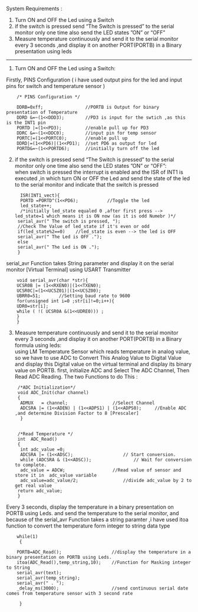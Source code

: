 System Requirements :
1. Turn ON and OFF the Led using a Switch 
2. if the switch is pressed send “The Switch is pressed” to the serial monitor only one time also send the LED states ”ON” or “OFF”
3. Measure temperature continuously and send it to the serial monitor every 3 seconds  ,and display it on another PORT(PORTB) in a       Binary presentation using leds 
_________________________________________________________________________________________________________________________________

1. Turn ON and OFF the Led using a Switch:   

Firstly, PINS Configuration ( i have used output pins for the led and input pins for switch and temperature sensor )


		/* PINS Configuration */
	
  		DDRB=0xff;                //PORTB is Output for binary presentation of Temperature 
		DDRD &=~(1<<DDD3);        //PD3 is input for the swtich ,as this is the INT1 pin
		PORTD |=(1<<PD3);         //enable pull up for PD3
		DDRC &=~(1<<DDC0);        //input pin for temp sensor
		PORTC|=(1<<PORTC0);	      //enable pull up
		DDRD|=(1<<PD6)|(1<<PD1);  //set PD6 as output for led
		PORTD&=~(1<<PORTD6);      //initially turn off the led
  

2. if the switch is pressed send “The Switch is pressed” to the serial monitor only one time also send the LED states ”ON” or “OFF”:  
when switch is pressed the interrupt is enabled and the ISR of INT1 is executed ,in which turn ON or OFF the Led and send the state of the led to the serial monitor and indicate that the switch is pressed 


	 	 ISR(INT1_vect){
		 PORTD =PORTD^(1<<PD6);           //Toggle the led
		 led_state++;    
		 /*initially led_state equaled 0 ,after first press --> led_state=1 which means it is ON now (as it is odd Numebr )*/
		serial_avr(" The switch is pressed, ");
		//Check The Value of led_state if it's even or odd 
		if(led_state%2==0)    //led_state is even --> the led is OFF 
		serial_avr(" The Led is OFF .");
		else 
		serial_avr(" The Led is ON .");
		}



serial_avr Function takes String parameter and display it on the serial monitor [Virtual Terminal] using USART Transmitter 


		void serial_avr(char *str){
		UCSR0B |= (1<<RXEN0)|(1<<TXEN0);	
		UCSR0C|=(1<<UCSZ01)|(1<<UCSZ00);
		UBRR0=51;		//Setting baud rate to 9600
		for(unsigned int i=0 ;str[i]!=0;i++){
		UDR0=str[i];
		while ( !( UCSR0A &(1<<UDRE0))) ;
		}
		}



3. Measure temperature continuously and send it to the serial monitor every 3 seconds  ,and display it on another PORT(PORTB) in a       Binary formula using leds:  
using LM Temperature Sensor which reads temperature in analog value, so we have to use ADC to Convert This Analog Value to Digital Value and display this Digital value on the virtual terminal and display its binary value on PORTB.
first, initialize ADC and Select The ADC Channel, Then Read ADC Reading. The two Functions to do This :


		/*ADC Initialization*/
		void ADC_Init(char channel)
 		{
		 ADMUX   = channel;					//Select Channel 
		 ADCSRA |= (1<<ADEN) | (1<<ADPS1) | (1<<ADPS0);		//Enable ADC ,and determine Division Factor to 8 [Prescaler] 
		 }


 		/*Read Temperature */
		int  ADC_Read()
 		{ 
  		 int adc_value =0;
		 ADCSRA |= (1<<ADSC);			  		// Start conversion. 
		 while (ADCSRA & (1<<ADSC));				// Wait for conversion to complete. 
		 adc_value = ADCW;					//Read value of sensor and store it in 	adc_value variable 
		 adc_value=adc_value/2;				  	//divide adc_value by 2 to get real value 
	 	return adc_value;
 		}
 
 

Every 3 seconds, display the temperature in a binary presentation on PORTB using Leds. and send the temperature to the serial monitor, and because of the serial_avr Function takes a string paramter ,i have used itoa function to convert the temperature form integer to string data type 


 		while(1)
   		 { 
		
		PORTB=ADC_Read();                   //display the temperature in a binary presentation on PORTB using Leds.
		itoa(ADC_Read(),temp_string,10);    //Function for Masking integer to String
		serial_avr(text);
		serial_avr(temp_string);
		serial_avr(" . ");
		_delay_ms(3000);                    //send continuous serial date comes from temperature sensor with 3 second rate 

   		 }


